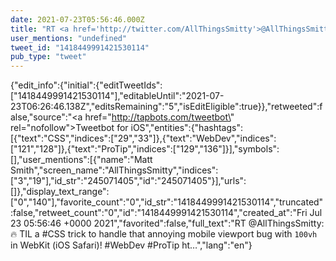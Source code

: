 ```yaml
---
date: 2021-07-23T05:56:46.000Z
title: "RT <a href='http://twitter.com/AllThingsSmitty'>@AllThingsSmitty</a>: 🔥 TIL a #CSS trick to handle that annoying mobile viewport bug with `100vh` in WebKit (iOS Safari)! #WebDev #ProTip ht…″"
user_mentions: "undefined"
tweet_id: "1418449991421530114"
pub_type: "tweet"
---
```

{"edit_info":{"initial":{"editTweetIds":["1418449991421530114"],"editableUntil":"2021-07-23T06:26:46.138Z","editsRemaining":"5","isEditEligible":true}},"retweeted":false,"source":"<a href=\"http://tapbots.com/tweetbot\" rel=\"nofollow\">Tweetbot for iΟS</a>","entities":{"hashtags":[{"text":"CSS","indices":["29","33"]},{"text":"WebDev","indices":["121","128"]},{"text":"ProTip","indices":["129","136"]}],"symbols":[],"user_mentions":[{"name":"Matt Smith","screen_name":"AllThingsSmitty","indices":["3","19"],"id_str":"245071405","id":"245071405"}],"urls":[]},"display_text_range":["0","140"],"favorite_count":"0","id_str":"1418449991421530114","truncated":false,"retweet_count":"0","id":"1418449991421530114","created_at":"Fri Jul 23 05:56:46 +0000 2021","favorited":false,"full_text":"RT @AllThingsSmitty: 🔥 TIL a #CSS trick to handle that annoying mobile viewport bug with `100vh` in WebKit (iOS Safari)! #WebDev #ProTip ht…","lang":"en"}
